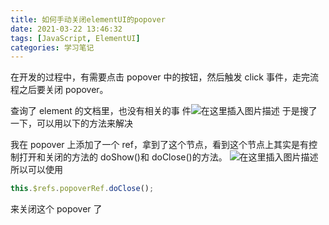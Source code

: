 ```yaml
---
title: 如何手动关闭elementUI的popover
date: 2021-03-22 13:46:32
tags: [JavaScript, ElementUI]
categories: 学习笔记
---
```


在开发的过程中，有需要点击 popover 中的按钮，然后触发 click 事件，走完流程之后要关闭 popover。

查询了 element 的文档里，也没有相关的事
件![在这里插入图片描述](https://img-blog.csdnimg.cn/20210322134039492.PNG?x-oss-process=image/watermark,type_ZmFuZ3poZW5naGVpdGk,shadow_10,text_aHR0cHM6Ly9ibG9nLmNzZG4ubmV0L3UwMTQ2Mjc4MDc=,size_16,color_FFFFFF,t_70#pic_center)
于是搜了一下，可以用以下的方法来解决

我在 popover 上添加了一个 ref，拿到了这个节点，看到这个节点上其实是有控制打开和关闭的方法的 doShow()和 doClose()的方法。
![在这里插入图片描述](https://img-blog.csdnimg.cn/20210322134437262.PNG?x-oss-process=image/watermark,type_ZmFuZ3poZW5naGVpdGk,shadow_10,text_aHR0cHM6Ly9ibG9nLmNzZG4ubmV0L3UwMTQ2Mjc4MDc=,size_16,color_FFFFFF,t_70#pic_center)
所以可以使用

```javascript
this.$refs.popoverRef.doClose();
```

来关闭这个 popover 了
